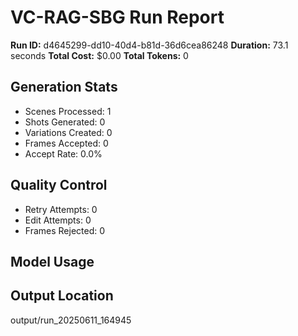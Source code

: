 
# VC-RAG-SBG Run Report

**Run ID:** d4645299-dd10-40d4-b81d-36d6cea86248
**Duration:** 73.1 seconds
**Total Cost:** $0.00
**Total Tokens:** 0

## Generation Stats
- Scenes Processed: 1
- Shots Generated: 0
- Variations Created: 0
- Frames Accepted: 0
- Accept Rate: 0.0%

## Quality Control
- Retry Attempts: 0
- Edit Attempts: 0
- Frames Rejected: 0

## Model Usage

## Output Location
output/run_20250611_164945
